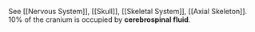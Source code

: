 See [[Nervous System]], [[Skull]], [[Skeletal System]], [[Axial Skeleton]].
10% of the cranium is occupied by **cerebrospinal fluid**. 